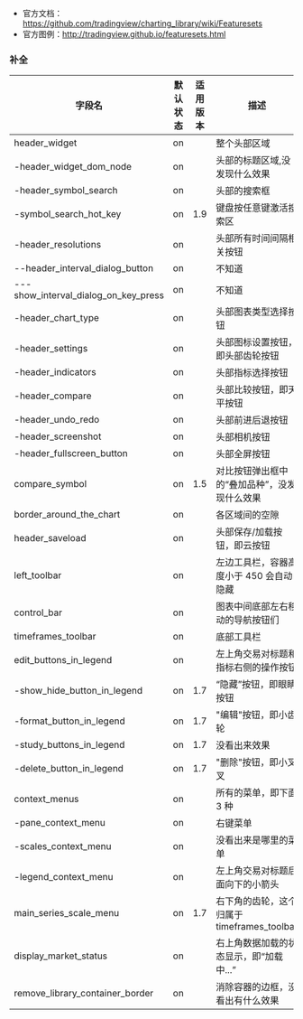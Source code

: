 - 官方文档：<a href="https://github.com/tradingview/charting_library/wiki/Featuresets" target="_blank"  rel="nofollow me noopener">https://github.com/tradingview/charting_library/wiki/Featuresets</a>
- 官方图例：<a href="http://tradingview.github.io/featuresets.html" target="_blank"  rel="nofollow me noopener">http://tradingview.github.io/featuresets.html</a>

### 补全

| 字段名                               | 默认状态 | 适用版本 | 描述                                         |
| ------------------------------------ | -------- | -------- | -------------------------------------------- |
| header_widget                        | on       |          | 整个头部区域                                 |
| -header\_widget\_dom\_node              | on       |          | 头部的标题区域,没发现什么效果                |
| -header\_symbol\_search                | on       |          | 头部的搜索框                                 |
| -symbol\_search\_hot\_key               | on       | 1.9      | 键盘按任意键激活搜索区                       |
| -header_resolutions                  | on       |          | 头部所有时间间隔相关按钮                     |
| --header\_interval\_dialog\_button      | on       |          | 不知道                                       |
| ---show\_interval\_dialog\_on\_key\_press | on       |          | 不知道                                       |
| -header\_chart\_type                   | on       |          | 头部图表类型选择按钮                         |
| -header_settings                     | on       |          | 头部图标设置按钮，即头部齿轮按钮             |
| -header_indicators                   | on       |          | 头部指标选择按钮                             |
| -header_compare                      | on       |          | 头部比较按钮，即天平按钮                     |
| -header\_undo\_redo                    | on       |          | 头部前进后退按钮                             |
| -header_screenshot                   | on       |          | 头部相机按钮                                 |
| -header\_fullscreen\_button            | on       |          | 头部全屏按钮                                 |
| compare_symbol                       | on       | 1.5      | 对比按钮弹出框中的“叠加品种”，没发现什么效果 |
| border\_around\_the\_chart              | on       |          | 各区域间的空隙                               |
| header_saveload                      | on       |          | 头部保存/加载按钮，即云按钮                  |
| left_toolbar                         | on       |          | 左边工具栏，容器高度小于 450 会自动隐藏      |
| control_bar                          | on       |          | 图表中间底部左右移动的导航按钮们             |
| timeframes_toolbar                   | on       |          | 底部工具栏                                   |
| edit\_buttons\_in\_legend               | on       |          | 左上角交易对标题和指标右侧的操作按钮         |
| -show\_hide\_button\_in\_legend          | on       | 1.7      | “隐藏”按钮，即眼睛按钮                       |
| -format\_button\_in\_legend             | on       | 1.7      | "编辑"按钮，即小齿轮                         |
| -study\_buttons\_in\_legend             | on       | 1.7      | 没看出来效果                                 |
| -delete\_button\_in\_legend             | on       | 1.7      | "删除"按钮，即小叉叉                         |
| context_menus                        | on       |          | 所有的菜单，即下面 3 种                      |
| -pane\_context\_menu                   | on       |          | 右键菜单                                     |
| -scales\_context\_menu                 | on       |          | 没看出来是哪里的菜单                         |
| -legend\_context\_menu                 | on       |          | 左上角交易对标题后面向下的小箭头             |
| main\_series\_scale\_menu               | on       | 1.7      | 右下角的齿轮，这个归属于 timeframes_toolbar  |
| display\_market\_status                | on       |          | 右上角数据加载的状态显示，即“加载中...”      |
| remove\_library\_container\_border      | on       |          | 消除容器的边框，没看出有什么效果             |
